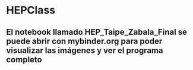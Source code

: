 # HEPClass

## El notebook llamado HEP_Taipe_Zabala_Final se puede abrir con mybinder.org para poder visualizar las imágenes y ver el programa completo
